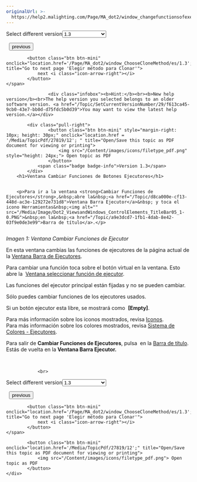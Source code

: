 ```yaml
---
originalUrl: >-
  https://help2.malighting.com/Page/MA_dot2/window_changefunctionsofexecutor/es/1.3
---
```


<div class="topic-navigation">

<div class="pull-right">
	<span class="pull-left">


<div class="pull-left">
<form action="/Topic/SetCurrentVersionNumber" class="form-inline" id="frmTagSelector" method="post">	<span class="form-mini">
		<div class="input-prepend"><span class="add-on">Select different version</span><select autocomplete="off" id="versionNumberId" name="versionNumberId" onchange="$(this).closest('#frmTagSelector').submit();" style="width: 120px;"><option value="">- latest -</option>
<option value="3">1.1</option>
<option value="7">1.2</option>
<option selected="selected" value="12">1.3</option>
<option value="16">1.5</option>
<option value="29">1.9</option>
</select></div>
		<input data-val="true" data-val-number="The field Int32 must be a number." data-val-required="The Int32 field is required." id="ProductId" name="ProductId" type="hidden" value="7">
		<input id="CurrentGuid" name="CurrentGuid" type="hidden" value="f613ca45-9cb0-43e7-bb0d-d75fdc5b0d39">
	</span>
</form></div>&nbsp;	</span>
	<span class="pull-right" style="white-space: nowrap;">
			<button class="btn btn-mini" onclick="location.href='/Page/MA_dot2/Window_CalibrateScreens/es/1.3'; " title="Go to previous page 'Calibrar Pantallas'">
				<i class="icon-arrow-left"></i> previous
			</button>

			<button class="btn btn-mini" onclick="location.href='/Page/MA_dot2/window_ChooseCloneMethod/es/1.3';" title="Go to next page 'Elegir método para Clonar'">
				next <i class="icon-arrow-right"></i> 
			</button>
	</span>
</div>
<div class="clear-fix" style="margin-bottom: 10px"></div>
</div>

					<div class="infobox"><b>Hint:</b><br><b>New help version</b><br>The help version you selected belongs to an older software version. <a href="/Topic/SetCurrentVersionNumber/29/f613ca45-9cb0-43e7-bb0d-d75fdc5b0d39">You may want to view the latest help version.</a></div>

			<div class="pull-right">
					<button class="btn btn-mini" style="margin-right: 10px; height: 30px;" onclick="location.href = '/Media/TopicPdf/27819/12'; " title="Open/Save this topic as PDF document for viewing or printing">
						<img src="/Content/images/icons/filetype_pdf.png" style="height: 24px;"> Open topic as PDF
					</button>
				<span class="badge badge-info">Version 1.3</span>
			</div>
		<h1>Ventana Cambiar Funciones de Botones Ejecutores</h1>


		<p>Para ir a la ventana <strong>Cambiar Funciones de Ejecutores</strong>,&nbsp;abre la&nbsp;<a href="/Topic/d8ca000e-cf13-448d-ac3e-129272e731d8">Ventana Barra Ejecutor</a>&nbsp; y toca el icono Herramientas&nbsp;<img alt="" src="/Media/Image/Dot2_ViewsandWindows_ControlElements_TitleBar05_1-0.PNG">&nbsp;en la&nbsp;<a href="/Topic/a9e3dcd7-1fb1-4dab-8e42-03f9e0de3e99">Barra de título</a>.</p>

<p><img alt="" src="/Media/Image/dot2_views-and-windows_change-function-of-executor_v1-3.png"></p>

<p><em>Imagen 1: Ventana Cambiar Funciones de Ejecutor</em></p>

<p>En esta ventana cambias las funciones de ejecutores de la página actual de la&nbsp;<a href="/Topic/d8ca000e-cf13-448d-ac3e-129272e731d8">Ventana Barra de Ejecutores</a>.</p>

<p>Para cambiar una función toca sobre el botón&nbsp;virtual en la ventana. Esto abre la&nbsp; <a href="/Topic/7cf5839e-a357-48d3-b077-bf7f682606db">Ventana&nbsp;seleccionar función de ejecutor</a>.</p>

<p>Las funciones del ejecutor principal están fijadas y no se pueden cambiar.</p>

<p>Sólo puedes cambiar funciones de los ejecutores usados.</p>

<p>Si un&nbsp;botón&nbsp;ejecutor esta libre, se mostrará como&nbsp; <strong>[Empty]</strong>.</p>

<p>Para más información sobre los iconos mostrados, revisa&nbsp;<a href="/Topic/4bdf0092-9184-4d12-bcf4-42b7a49ef170">Iconos</a>.<br>
Para más información sobre los colores mostrados, revisa&nbsp;<a href="/Topic/581eb40a-40db-4a6f-90ec-1a31d96acbcc">Sistema de Colores&nbsp;- Ejecutores</a>.</p>

<p>Para salir de&nbsp;<strong>Cambiar Funciones de Ejecutores</strong>, pulsa&nbsp;<img alt="" src="/Media/Image/Dot2_ViewsandWindows_ControlElements_TitleBar08_1-0.PNG">&nbsp;en la&nbsp;<a href="/Topic/a9e3dcd7-1fb1-4dab-8e42-03f9e0de3e99">Barra de título</a>. Estás de vuelta en la&nbsp;<strong>Ventana Barra Ejecutor.</strong></p>

<p>&nbsp;</p>


				<br>
<div class="topic-navigation">

<div class="pull-right">
	<span class="pull-left">


<div class="pull-left">
<form action="/Topic/SetCurrentVersionNumber" class="form-inline" id="frmTagSelector" method="post">	<span class="form-mini">
		<div class="input-prepend"><span class="add-on">Select different version</span><select autocomplete="off" id="versionNumberId" name="versionNumberId" onchange="$(this).closest('#frmTagSelector').submit();" style="width: 120px;"><option value="">- latest -</option>
<option value="3">1.1</option>
<option value="7">1.2</option>
<option selected="selected" value="12">1.3</option>
<option value="16">1.5</option>
<option value="29">1.9</option>
</select></div>
		<input data-val="true" data-val-number="The field Int32 must be a number." data-val-required="The Int32 field is required." id="ProductId" name="ProductId" type="hidden" value="7">
		<input id="CurrentGuid" name="CurrentGuid" type="hidden" value="f613ca45-9cb0-43e7-bb0d-d75fdc5b0d39">
	</span>
</form></div>&nbsp;	</span>
	<span class="pull-right" style="white-space: nowrap;">
			<button class="btn btn-mini" onclick="location.href='/Page/MA_dot2/Window_CalibrateScreens/es/1.3'; " title="Go to previous page 'Calibrar Pantallas'">
				<i class="icon-arrow-left"></i> previous
			</button>

			<button class="btn btn-mini" onclick="location.href='/Page/MA_dot2/window_ChooseCloneMethod/es/1.3';" title="Go to next page 'Elegir método para Clonar'">
				next <i class="icon-arrow-right"></i> 
			</button>
	</span>
</div>
	<div class="clear-fix"></div>
	<div class="pull-right">
	
			<button class="btn btn-mini" onclick="location.href='/Media/TopicPdf/27819/12';" title="Open/Save this topic as PDF document for viewing or printing">
				<img src="/Content/images/icons/filetype_pdf.png"> Open topic as PDF
			</button>
	</div>
<div class="clear-fix" style="margin-bottom: 10px"></div>
</div>

	
